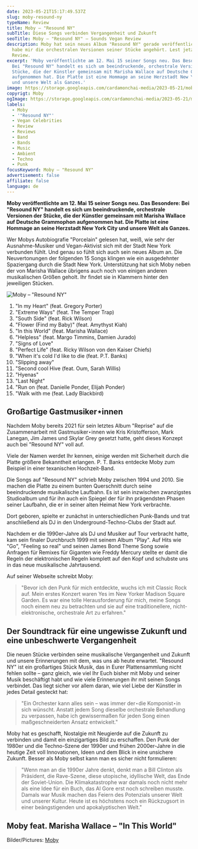 ```yaml
---
date: 2023-05-21T15:17:49.537Z
slug: moby-resound-ny
typeName: Review
title: Moby – "Resound NY"
subTitle: Diese Songs verbinden Vergangenheit und Zukunft
seoTitle: Moby – "Resound NY" – Sounds Vegan Review
description: Moby hat sein neues Album "Resound NY" gerade veröffentlicht. Ich
  habe mir die orchestralen Versionen seiner Stücke angehört. Lest jetzt meine
  Review.
excerpt: 'Moby veröffentlichte am 12. Mai 15 seiner Songs neu. Das Besondere:
  Bei "Resound NY" handelt es sich um beeindruckende, orchestrale Versionen der
  Stücke, die der Künstler gemeinsam mit Marisha Wallace auf Deutsche Grammophon
  aufgenommen hat. Die Platte ist eine Hommage an seine Herzstadt New York City
  und unsere Welt als Ganzes.'
image: https://storage.googleapis.com/cardamonchai-media/2023-05-21/moby-resound-ny-jpg-imagine-080808_5d6c5c_1024_768/640.webp
copyrigt: Moby
ogImage: https://storage.googleapis.com/cardamonchai-media/2023-05-21/moby-resound-ny-og-jpg-imagine-789878_697666_1200_628/640.webp
labels:
  - Moby
  - '"Resound NY"'
  - Vegan Celebrities
  - Review
  - Reviews
  - Band
  - Bands
  - Music
  - Ambient
  - Techno
  - Punk
focusKeyword: Moby – "Resound NY"
advertisement: false
affiliate: false
language: de
---
```

**Moby veröffentlichte am 12. Mai 15 seiner Songs neu. Das Besondere: Bei "Resound NY" handelt es sich um beeindruckende, orchestrale Versionen der Stücke, die der Künstler gemeinsam mit Marisha Wallace auf Deutsche Grammophon aufgenommen hat. Die Platte ist eine Hommage an seine Herzstadt New York City und unsere Welt als Ganzes.**

Wer Mobys Autobiografie "Porcelain" gelesen hat, weiß, wie sehr der Ausnahme-Musiker und Vegan-Aktivist sich mit der Stadt New York verbunden fühlt. Und genau so fühlt sich auch sein neues Album an. Die Neuvertonungen der folgenden 15 Songs klingen wie ein ausgedehnter Spaziergang durch die Stadt New York. Unterstützung hat sich Moby neben der von Marisha Wallace übrigens auch noch von einigen anderen musikalischen Größen geholt. Ihr findet sie in Klammern hinter den jeweiligen Stücken.

![Moby – "Resound NY"](https://storage.googleapis.com/cardamonchai-media/2023-05-21/moby-resound-nyc-ecover-2048x2048-jpg-imagine-080808_595855_2048_2048/640.webp "Moby – \"Resound NY\"")

1. "In my Heart" (feat. Gregory Porter)
2. "Extreme Ways" (feat. The Temper Trap)
3. "South Side" (feat. Rick Wilson)
4. "Flower (Find my Baby)" (feat. Amythyst Kiah)
5. "In this World" (feat. Marisha Wallace)
6. "Helpless" (feat. Margo Timmins, Damien Jurado)
7. "Signs of Love"
8. "Perfect Life" (feat. Ricky Wilson von den Kaiser Chiefs)
9. "When it's cold I'd like to die (feat. P.T. Banks)
10. "Slipping away"
11. "Second cool Hive (feat. Oum, Sarah Willis)
12. "Hyenas"
13. "Last Night"
14. "Run on (feat. Danielle Ponder, Elijah Ponder)
15. "Walk with me (feat. Lady Blackbird)

## Großartige Gastmusiker⋆innen

Nachdem Moby bereits 2021 für sein letztes Album "Reprise" auf die Zusammenarbeit mit Gastmusiker⋆innen wie Kris Kristofferson, Mark Lanegan, Jim James und Skylar Grey gesetzt hatte, geht dieses Konzept auch bei "Resound NY" voll auf.

Viele der Namen werdet Ihr kennen, einige werden mit Sicherheit durch die Platte größere Bekanntheit erlangen. P. T. Banks entdecke Moby zum Beispiel in einer texanischen Hochzeit-Band.

Die Songs auf "Resound NY" schrieb Moby zwischen 1994 und 2010. Sie machen die Platte zu einem bunten Querschnitt durch seine beeindruckende musikalische Laufbahn. Es ist sein inzwischen zwanzigstes Studioalbum und für ihn auch ein Spiegel der für ihn prägendsten Phasen seiner Laufbahn, die er in seiner alten Heimat New York verbrachte.

Dort geboren, spielte er zunächst in unterschiedlichen Punk-Bands und trat anschließend als DJ in den Underground-Techno-Clubs der Stadt auf.

Nachdem er die 1990er-Jahre als DJ und Musiker auf Tour verbracht hatte, kam sein finaler Durchbruch 1999 mit seinem Album "Play". Auf Hits wie "Go", "Feeling so real" und seinen James Bond Theme Song sowie Anfragen für Remixes für Giganten wie Freddy Mercury stellte er damit die Regeln der elektronischen Regeln komplett auf den Kopf und schubste uns in das neue musikalische Jahrtausend.

Auf seiner Webseite schreibt Moby:

> "Bevor ich den Punk für mich entdeckte, wuchs ich mit Classic Rock auf. Mein erstes Konzert waren Yes im New Yorker Madison Square Garden. Es war eine tolle Herausforderung für mich, meine Songs noch einem neu zu betrachten und sie auf eine traditionellere, nicht-elektronische, orchestrale Art zu erfahren."

## Der Soundtrack für eine ungewisse Zukunft und eine unbeschwerte Vergangenheit

Die neuen Stücke verbinden seine musikalische Vergangenheit und Zukunft und unsere Erinnerungen mit dem, was uns ab heute erwartet. "Resound NY" ist ein großartiges Stück Musik, das in Eurer Plattensammlung nicht fehlen sollte – ganz gleich, wie viel Ihr Euch bisher mit Moby und seiner Musik beschäftigt habt und wie viele Erinnerungen ihr mit seinen Songs verbindet. Das liegt sicher vor allem daran, wie viel Liebe der Künstler in jedes Detail gesteckt hat:

> "Ein Orchester kann alles sein – was immer der⋆die Komponist⋆in sich wünscht. Anstatt jedem Song dieselbe orchestrale Behandlung zu verpassen, habe ich gewissermaßen für jeden Song einen maßgeschneiderten Ansatz entwickelt."

Moby hat es geschafft, Nostalgie mit Neugierde auf die Zukunft zu verbinden und damit ein einzigartiges Bild zu erschaffen. Den Punk der 1980er und die Techno-Szene der 1990er und frühen 2000er-Jahre in die heutige Zeit voll Innovationen, Ideen und dem Blick in eine unsichere Zukunft. Besser als Moby selbst kann man es sicher nicht formulieren:

> "Wenn man an die 1990er Jahre denkt, denkt man a Bill Clinton als Präsident, die Rave-Szene, diese utopische, idyllische Welt, das Ende der Soviet-Union. Die Klimakatastrophe war damals noch nicht mehr als eine Idee für ein Buch, das Al Gore  erst noch schreiben musste. Damals war Musik machen das Feiern des Potenzials unserer Welt und unserer Kultur. Heute ist es höchstens noch ein Rückzugsort in einer beängstigenden und apokalyptischen Welt."

## Moby feat. Marisha Wallace – "In This World"

<YouTube id="BRbJteAVyy0" />

Bilder/Pictures: [Moby](https://moby.com/)